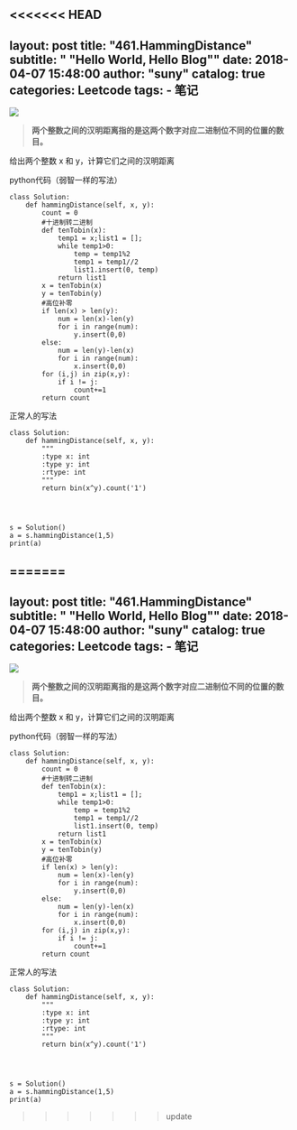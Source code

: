 <<<<<<< HEAD
---
layout:     post
title:      "461.HammingDistance"
subtitle:   " \"Hello World, Hello Blog\""
date:       2018-04-07 15:48:00
author:     "suny"
catalog: true
categories: Leetcode
tags:
    - 笔记
---
<img src="/img/HammingDistance.jpg"/>

> **两个整数之间的汉明距离指的是这两个数字对应二进制位不同的位置的数目。**

给出两个整数 x 和 y，计算它们之间的汉明距离

python代码（弱智一样的写法）
	
    class Solution:
	    def hammingDistance(self, x, y):
	        count = 0
			#十进制转二进制
	        def tenTobin(x):
	            temp1 = x;list1 = [];
	            while temp1>0:
	                temp = temp1%2
	                temp1 = temp1//2
	                list1.insert(0, temp)
	            return list1
	        x = tenTobin(x)
	        y = tenTobin(y)
			#高位补零
	        if len(x) > len(y):
	            num = len(x)-len(y)
	            for i in range(num):
	                y.insert(0,0)
	        else:
	            num = len(y)-len(x)
	            for i in range(num):
	                x.insert(0,0)
	        for (i,j) in zip(x,y):
	            if i != j:
	                count+=1
	        return count

正常人的写法

	class Solution:
	    def hammingDistance(self, x, y):
	        """
	        :type x: int
	        :type y: int
	        :rtype: int
	        """
	        return bin(x^y).count('1')
	        
	                   

        
	s = Solution()
	a = s.hammingDistance(1,5)
	print(a)

	
	


=======
---
layout:     post
title:      "461.HammingDistance"
subtitle:   " \"Hello World, Hello Blog\""
date:       2018-04-07 15:48:00
author:     "suny"
catalog: true
categories: Leetcode
tags:
    - 笔记
---
<img src="/img/HammingDistance.jpg"/>

> **两个整数之间的汉明距离指的是这两个数字对应二进制位不同的位置的数目。**

给出两个整数 x 和 y，计算它们之间的汉明距离

python代码（弱智一样的写法）
	
    class Solution:
	    def hammingDistance(self, x, y):
	        count = 0
			#十进制转二进制
	        def tenTobin(x):
	            temp1 = x;list1 = [];
	            while temp1>0:
	                temp = temp1%2
	                temp1 = temp1//2
	                list1.insert(0, temp)
	            return list1
	        x = tenTobin(x)
	        y = tenTobin(y)
			#高位补零
	        if len(x) > len(y):
	            num = len(x)-len(y)
	            for i in range(num):
	                y.insert(0,0)
	        else:
	            num = len(y)-len(x)
	            for i in range(num):
	                x.insert(0,0)
	        for (i,j) in zip(x,y):
	            if i != j:
	                count+=1
	        return count

正常人的写法

	class Solution:
	    def hammingDistance(self, x, y):
	        """
	        :type x: int
	        :type y: int
	        :rtype: int
	        """
	        return bin(x^y).count('1')
	        
	                   

        
	s = Solution()
	a = s.hammingDistance(1,5)
	print(a)

	
	


>>>>>>> update
